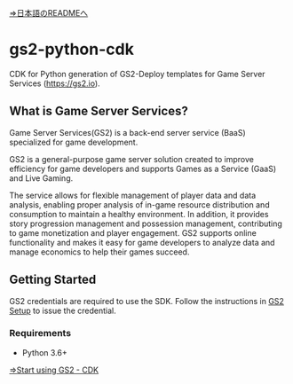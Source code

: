 [⇒日本語のREADMEへ](README.md)

# gs2-python-cdk

CDK for Python generation of GS2-Deploy templates for Game Server Services (https://gs2.io).

## What is Game Server Services?

Game Server Services(GS2) is a back-end server service (BaaS) specialized for game development.

GS2 is a general-purpose game server solution created to improve efficiency for game developers and supports Games as a Service (GaaS) and Live Gaming.

The service allows for flexible management of player data and data analysis, enabling proper analysis of in-game resource distribution and consumption to maintain a healthy environment.
In addition, it provides story progression management and possession management, contributing to game monetization and player engagement.
GS2 supports online functionality and makes it easy for game developers to analyze data and manage economics to help their games succeed.

## Getting Started

GS2 credentials are required to use the SDK.
Follow the instructions in [GS2 Setup](https://docs.gs2.io/en/get_start/tutorial/setup_gs2/) to issue the credential.

### Requirements

- Python 3.6+

[⇒Start using GS2 - CDK](https://docs.gs2.io/en/get_start/#cdk)
